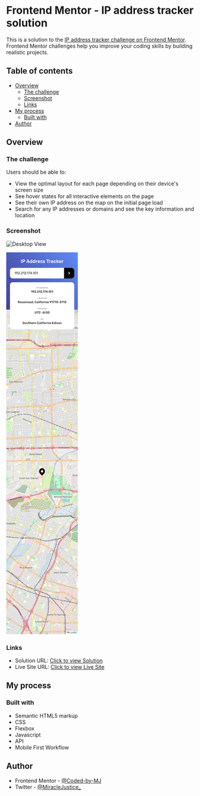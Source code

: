 # Frontend Mentor - IP address tracker solution

This is a solution to the [IP address tracker challenge on Frontend Mentor](https://www.frontendmentor.io/challenges/ip-address-tracker-I8-0yYAH0). Frontend Mentor challenges help you improve your coding skills by building realistic projects. 



## Table of contents
- [Overview](#overview)
  - [The challenge](#the-challenge)
  - [Screenshot](#screenshot)
  - [Links](#links)
- [My process](#my-process)
  - [Built with](#built-with)
- [Author](#author)


## Overview

### The challenge

Users should be able to:

- View the optimal layout for each page depending on their device's screen size
- See hover states for all interactive elements on the page
- See their own IP address on the map on the initial page load
- Search for any IP addresses or domains and see the key information and location


### Screenshot
![Desktop View](images/desktop.png)

![Mobile View](images/mobile.png)

### Links
- Solution URL: [Click to view Solution](https://www.frontendmentor.io/solutions/ip-address-tracker-using-geolocation-api-7_m3AdVcUQ)
- Live Site URL: [Click to view Live Site](https://coded-by-mj.github.io/Front-end-Mentor-Challenge14/)


## My process

### Built with
- Semantic HTML5 markup
- CSS 
- Flexbox
- Javascript
- API
- Mobile First Workflow



## Author
- Frontend Mentor - [@Coded-by-MJ](https://www.frontendmentor.io/profile/Coded-by-MJ)
- Twitter - [@MiracleJustice_](https://twitter.com/miraclejustice_)
